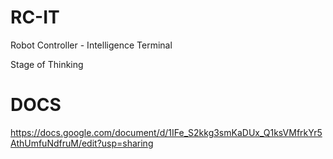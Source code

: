 # RC-IT
Robot Controller - Intelligence Terminal

Stage of Thinking

# DOCS
https://docs.google.com/document/d/1IFe_S2kkg3smKaDUx_Q1ksVMfrkYr5AthUmfuNdfruM/edit?usp=sharing
